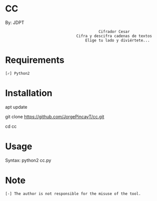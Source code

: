 # CC

By: JDPT

                                              Cifrador Cesar       
                                    Cifra y descifra cadenas de textos
                                        Elige tu lado y diviértete...
                                                 
# Requirements

    [✓] Python2 

# Installation 

apt update
  
git clone https://github.com/JorgePincayT/cc.git

cd cc
    
# Usage

Syntax: python2 cc.py
    
# Note

    [-] The author is not responsible for the misuse of the tool.
